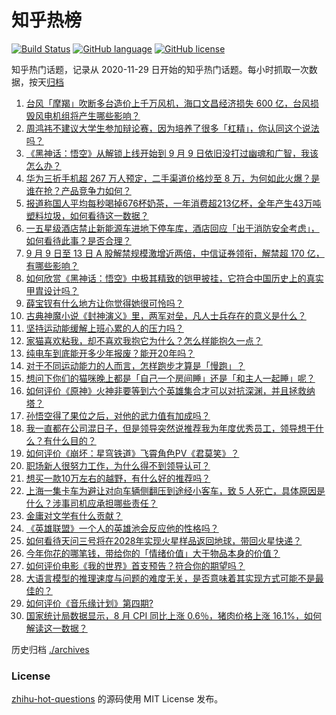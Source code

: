 # 知乎热榜
[![Build Status](https://github.com/ToWeLong/zhihu-hot-questions/workflows/CI/badge.svg)](https://github.com/ToWeLong/zhihu-hot-questions/actions)
[![GitHub language](https://img.shields.io/badge/language-golang-orange.svg)](https://golang.org/)
[![GitHub license](https://img.shields.io/github/license/ToWeLong/zhihu-hot-questions)](https://github.com/ToWeLong/zhihu-hot-questions/blob/main/LICENSE)

知乎热门话题，记录从 2020-11-29 日开始的知乎热门话题。每小时抓取一次数据，按天[归档](./archives)

<!-- BEGIN -->

1. [台风「摩羯」吹断多台造价上千万风机，海口文昌经济损失 600 亿，台风损毁风电机组将产生哪些影响？](https://www.zhihu.com/question/666535971)
1. [周鸿祎不建议大学生参加辩论赛，因为培养了很多「杠精」，你认同这个说法吗？](https://www.zhihu.com/question/666104145)
1. [《黑神话：悟空》从解锁上线开始到 9 月 9 日依旧没打过幽魂和广智，我该怎么办？](https://www.zhihu.com/question/666624961)
1. [华为三折手机超 267 万人预定，二手渠道价格炒至 8 万，为何如此火爆？是谁在抢？产品竞争力如何？](https://www.zhihu.com/question/666631986)
1. [报道称国人平均每秒喝掉676杯奶茶，一年消费超213亿杯，全年产生43万吨塑料垃圾，如何看待这一数据？](https://www.zhihu.com/question/666249054)
1. [一五星级酒店禁止新能源车进地下停车库，酒店回应「出于消防安全考虑」，如何看待此事？是否合理？](https://www.zhihu.com/question/666552785)
1. [9 月 9 日至 13 日 A 股解禁规模激增近两倍，中信证券领衔，解禁超 170 亿，有哪些影响？](https://www.zhihu.com/question/666548554)
1. [如何欣赏《黑神话：悟空》中极其精致的铠甲披挂，它符合中国历史上的真实甲胄设计吗？](https://www.zhihu.com/question/666360932)
1. [薛宝钗有什么地方让你觉得她很可怜吗？](https://www.zhihu.com/question/666378680)
1. [古典神魔小说《封神演义》里，两军对垒，凡人士兵存在的意义是什么？](https://www.zhihu.com/question/666034792)
1. [坚持运动能缓解上班心累的人的压力吗？](https://www.zhihu.com/question/666108078)
1. [家猫喜欢粘我，却不喜欢我抱它为什么？怎么样能抱久一点？](https://www.zhihu.com/question/666036258)
1. [纯电车到底能开多少年报废？能开20年吗？](https://www.zhihu.com/question/661865290)
1. [对于不同运动能力的人而言，怎样跑步才算是「慢跑」？](https://www.zhihu.com/question/666016638)
1. [想问下你们的猫咪晚上都是「自己一个房间睡」还是「和主人一起睡」呢？](https://www.zhihu.com/question/664096358)
1. [如何评价《原神》火神非要等到六个英雄集合才可以对抗深渊，并且拯救纳塔？](https://www.zhihu.com/question/666627001)
1. [孙悟空得了果位之后，对他的武力值有加成吗？](https://www.zhihu.com/question/666216206)
1. [我一直都在公司混日子，但是领导突然说推荐我为年度优秀员工，领导想干什么？有什么目的？](https://www.zhihu.com/question/666400908)
1. [如何评价《崩坏：星穹铁道》飞霄角色PV《君莫笑》？](https://www.zhihu.com/question/666635853)
1. [职场新人很努力工作，为什么得不到领导认可？](https://www.zhihu.com/question/64322964)
1. [想买一款10万左右的越野，有什么好的推荐吗？](https://www.zhihu.com/question/357644736)
1. [上海一集卡车为避让对向车辆侧翻压到途经小客车，致 5 人死亡，具体原因是什么？涉事司机应承担哪些责任？](https://www.zhihu.com/question/666553937)
1. [金庸对文学有什么贡献？](https://www.zhihu.com/question/665678284)
1. [《英雄联盟》一个人的英雄池会反应他的性格吗？](https://www.zhihu.com/question/388898567)
1. [如何看待天问三号将在2028年实现火星样品返回地球，带回火星快递？](https://www.zhihu.com/question/666287777)
1. [今年你花的哪笔钱，带给你的「情绪价值」大于物品本身的价值？](https://www.zhihu.com/question/666389755)
1. [如何评价电影《我的世界》首支预告？符合你的期望吗？](https://www.zhihu.com/question/666221874)
1. [大语言模型的推理速度与问题的难度无关，是否意味着其实现方式可能不是最佳的？](https://www.zhihu.com/question/666362802)
1. [如何评价《音乐缘计划》第四期?](https://www.zhihu.com/question/666581173)
1. [国家统计局数据显示，8 月 CPI 同比上涨 0.6％，猪肉价格上涨 16.1%，如何解读这一数据？](https://www.zhihu.com/question/666624588)

<!-- END -->

历史归档 [./archives](./archives)


### License
[zhihu-hot-questions](https://github.com/towelong/zhihu-hot-questions) 的源码使用 MIT License 发布。